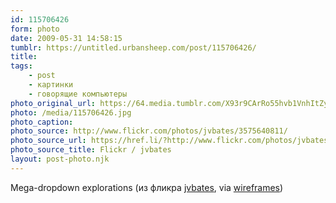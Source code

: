 ```yaml
---
id: 115706426
form: photo
date: 2009-05-31 14:58:15
tumblr: https://untitled.urbansheep.com/post/115706426/
title:
tags:
    - post
    - картинки
    - говорящие компьютеры
photo_original_url: https://64.media.tumblr.com/X93r9CArRo55hvb1VnhItZygo1_400.jpg
photo: /media/115706426.jpg
photo_caption: 
photo_source: http://www.flickr.com/photos/jvbates/3575640811/
photo_source_url: https://href.li/?http://www.flickr.com/photos/jvbates/3575640811/
photo_source_title: Flickr / jvbates
layout: post-photo.njk
---
```


<p>Mega-dropdown explorations (из фликра <a href="http://www.flickr.com/photos/jvbates/3575640811/">jvbates</a>, via <a href="http://wireframes.tumblr.com/post/115699800/mega-dropdown-explorations-via-jvbates">wireframes</a>)</p>
